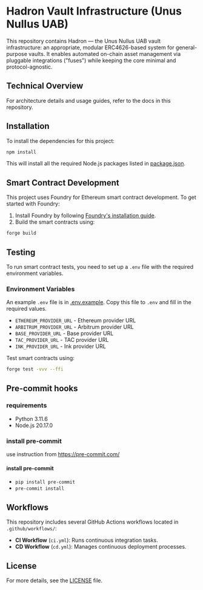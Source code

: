 # Hadron Vault Infrastructure (Unus Nullus UAB)

This repository contains Hadron — the Unus Nullus UAB vault infrastructure: an appropriate, modular ERC4626-based system for
general-purpose vaults. It enables automated on-chain asset management via pluggable integrations ("fuses") while
keeping the core minimal and protocol-agnostic.

## Technical Overview

For architecture details and usage guides, refer to the docs in this repository.

## Installation

To install the dependencies for this project:

```bash
npm install
```

This will install all the required Node.js packages listed in [package.json](./package.json).

## Smart Contract Development

This project uses Foundry for Ethereum smart contract development. To get started with Foundry:

1. Install Foundry by following [Foundry's installation guide](https://getfoundry.sh/).
2. Build the smart contracts using:

```bash
forge build
```

## Testing

To run smart contract tests, you need to set up a `.env` file with the required environment variables.

### Environment Variables
An example `.env` file is in [.env.example](./.env.example). Copy this file to `.env` and fill in the required values.

- `ETHEREUM_PROVIDER_URL` - Ethereum provider URL
- `ARBITRUM_PROVIDER_URL` - Arbitrum provider URL
- `BASE_PROVIDER_URL` - Base provider URL
- `TAC_PROVIDER_URL` - TAC provider URL
- `INK_PROVIDER_URL` - Ink provider URL

Test smart contracts using:

```bash
forge test -vvv --ffi
```

## Pre-commit hooks

### requirements

- Python 3.11.6
- Node.js 20.17.0

### install pre-commit

use instruction from https://pre-commit.com/

#### install pre-commit

- `pip install pre-commit`
- `pre-commit install`

## Workflows

This repository includes several GitHub Actions workflows located in `.github/workflows/`:

- **CI Workflow** (`ci.yml`): Runs continuous integration tasks.
- **CD Workflow** (`cd.yml`): Manages continuous deployment processes.

## License

For more details, see the [LICENSE](./LICENSE) file.
